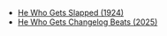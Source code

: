 - [He Who Gets Slapped (1924)](https://www.imdb.com/title/tt0014972/)
- [He Who Gets Changelog Beats (2025)](https://changelog.com/beats)